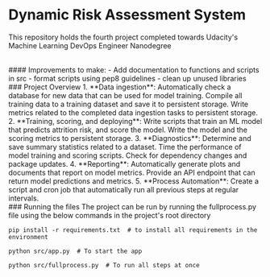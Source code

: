 # Dynamic Risk Assessment System
This repository holds the fourth project completed towards Udacity's Machine Learning DevOps Engineer Nanodegree

<br/>
#### Improvements to make:
- Add documentation to functions and scripts in src
- format scripts using pep8 guidelines
- clean up unused libraries

<br/>
### Project Overview
1. **Data ingestion**: Automatically check a database for new data that can be used for model training. Compile all training data to a training dataset and save it to persistent storage. Write metrics related to the completed data ingestion tasks to persistent storage.
2. **Training, scoring, and deploying**: Write scripts that train an ML model that predicts attrition risk, and score the model. Write the model and the scoring metrics to persistent storage.
3. **Diagnostics**: Determine and save summary statistics related to a dataset. Time the performance of model training and scoring scripts. Check for dependency changes and package updates.
4. **Reporting**: Automatically generate plots and documents that report on model metrics. Provide an API endpoint that can return model predictions and metrics.
5. **Process Automation**: Create a script and cron job that automatically run all previous steps at regular intervals.


<br/>
### Running the files
The project can be run by running the fullprocess.py file using the below commands in the project's root directory

`pip install -r requirements.txt  # to install all requirements in the environment`

`python src/app.py  # To start the app`

`python src/fullprocess.py  # To run all steps at once`
